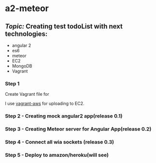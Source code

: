 # a2-meteor

## _Topic:_ Creating test todoList with next technologies:
* angular 2
* es6
* meteor
* EC2
* MongoDB
* Vagrant


### Step 1
Create Vagrant file for 

I use [vagrant-aws](https://github.com/mitchellh/vagrant-aws) for uploading to EC2.

### Step 2 - Creating mock angular2 app(release 0.1)
### Step 3 - Creating Meteor server for Angular App(release 0.2) 
### Step 4 - Connect all wia sockets (release 0.3)
### Step 5 - Deploy to amazon/heroku(will see) 
